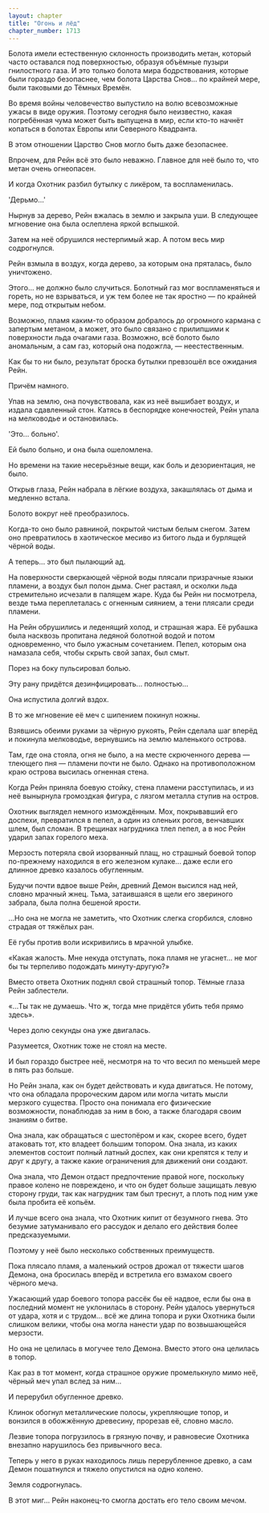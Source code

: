 ```yaml
---
layout: chapter
title: "Огонь и лёд"
chapter_number: 1713
---
```




Болота имели естественную склонность производить метан, который часто оставался под поверхностью, образуя объёмные пузыри гнилостного газа. И это только болота мира бодрствования, которые были гораздо безопаснее, чем болота Царства Снов... по крайней мере, были таковыми до Тёмных Времён.

Во время войны человечество выпустило на волю всевозможные ужасы в виде оружия. Поэтому сегодня было неизвестно, какая погребённая чума может быть выпущена в мир, если кто-то начнёт копаться в болотах Европы или Северного Квадранта.

В этом отношении Царство Снов могло быть даже безопаснее.

Впрочем, для Рейн всё это было неважно. Главное для неё было то, что метан очень огнеопасен.

И когда Охотник разбил бутылку с ликёром, та воспламенилась.

'Дерьмо...'

Нырнув за дерево, Рейн вжалась в землю и закрыла уши. В следующее мгновение она была ослеплена яркой вспышкой.

Затем на неё обрушился нестерпимый жар. А потом весь мир содрогнулся.

Рейн взмыла в воздух, когда дерево, за которым она пряталась, было уничтожено.

Этого... не должно было случиться. Болотный газ мог воспламеняться и гореть, но не взрываться, и уж тем более не так яростно — по крайней мере, под открытым небом.

Возможно, пламя каким-то образом добралось до огромного кармана с запертым метаном, а может, это было связано с прилипшими к поверхности льда очагами газа. Возможно, всё болото было аномальным, а сам газ, который она подожгла, — неестественным.

Как бы то ни было, результат броска бутылки превзошёл все ожидания Рейн.

Причём намного.

Упав на землю, она почувствовала, как из неё вышибает воздух, и издала сдавленный стон. Катясь в беспорядке конечностей, Рейн упала на мелководье и остановилась.

'Это... больно'.

Ей было больно, и она была ошеломлена.

Но времени на такие несерьёзные вещи, как боль и дезориентация, не было.

Открыв глаза, Рейн набрала в лёгкие воздуха, закашлялась от дыма и медленно встала.

Болото вокруг неё преобразилось.

Когда-то оно было равниной, покрытой чистым белым снегом. Затем оно превратилось в хаотическое месиво из битого льда и бурлящей чёрной воды.

А теперь... это был пылающий ад.

На поверхности сверкающей чёрной воды плясали призрачные языки пламени, а воздух был полон дыма. Снег растаял, и осколки льда стремительно исчезали в палящем жаре. Куда бы Рейн ни посмотрела, везде тьма переплеталась с огненным сиянием, а тени плясали среди пламени.

На Рейн обрушились и леденящий холод, и страшная жара. Её рубашка была насквозь пропитана ледяной болотной водой и потом одновременно, что было ужасным сочетанием. Пепел, которым она намазала себя, чтобы скрыть свой запах, был смыт.

Порез на боку пульсировал болью.

Эту рану придётся дезинфицировать... полностью...

Она испустила долгий вздох.

В то же мгновение её меч с шипением покинул ножны.

Взявшись обеими руками за чёрную рукоять, Рейн сделала шаг вперёд и покинула мелководье, вернувшись на землю маленького острова.

Там, где она стояла, огня не было, а на месте скрюченного дерева — тлеющего пня — пламени почти не было. Однако на противоположном краю острова высилась огненная стена.

Когда Рейн приняла боевую стойку, стена пламени расступилась, и из неё вынырнула громоздкая фигура, с лязгом металла ступив на остров.

Охотник выглядел немного измождённым. Мох, покрывавший его доспехи, превратился в пепел, а один из оленьих рогов, венчавших шлем, был сломан. В трещинах нагрудника тлел пепел, а в нос Рейн ударил запах горелого меха.

Мерзость потеряла свой изорванный плащ, но страшный боевой топор по-прежнему находился в его железном кулаке... даже если его длинное древко казалось обугленным.

Будучи почти вдвое выше Рейн, древний Демон высился над ней, словно мрачный жнец. Тьма, затаившаяся в щели его звериного забрала, была полна бешеной ярости.

...Но она не могла не заметить, что Охотник слегка сгорбился, словно страдая от тяжёлых ран.

Её губы против воли искривились в мрачной улыбке.

«Какая жалость. Мне некуда отступать, пока пламя не угаснет... не мог бы ты терпеливо подождать минуту-другую?»

Вместо ответа Охотник поднял свой страшный топор. Тёмные глаза Рейн заблестели.

«...Ты так не думаешь. Что ж, тогда мне придётся убить тебя прямо здесь».

Через долю секунды она уже двигалась.

Разумеется, Охотник тоже не стоял на месте.

И был гораздо быстрее неё, несмотря на то что весил по меньшей мере в пять раз больше.

Но Рейн знала, как он будет действовать и куда двигаться. Не потому, что она обладала пророческим даром или могла читать мысли мерзкого существа. Просто она понимала его физические возможности, понаблюдав за ним в бою, а также благодаря своим знаниям о битве.

Она знала, как обращаться с шестопёром и как, скорее всего, будет атаковать тот, кто владеет большим топором. Она знала, из каких элементов состоит полный латный доспех, как они крепятся к телу и друг к другу, а также какие ограничения для движений они создают.

Она знала, что Демон отдаст предпочтение правой ноге, поскольку правое колено не повреждено, и что он будет больше защищать левую сторону груди, так как нагрудник там был треснут, а плоть под ним уже была пробита её копьём.

И лучше всего она знала, что Охотник кипит от безумного гнева. Это безумие затуманивало его рассудок и делало его действия более предсказуемыми.

Поэтому у неё было несколько собственных преимуществ.

Пока плясало пламя, а маленький остров дрожал от тяжести шагов Демона, она бросилась вперёд и встретила его взмахом своего чёрного меча.

Ужасающий удар боевого топора рассёк бы её надвое, если бы она в последний момент не уклонилась в сторону. Рейн удалось увернуться от удара, хотя и с трудом... всё же длина топора и руки Охотника были слишком велики, чтобы она могла нанести удар по возвышающейся мерзости.

Но она не целилась в могучее тело Демона. Вместо этого она целилась в топор.

Как раз в тот момент, когда страшное оружие промелькнуло мимо неё, чёрный меч упал вслед за ним...

И перерубил обугленное древко.

Клинок обогнул металлические полосы, укрепляющие топор, и вонзился в обожжённую древесину, прорезав её, словно масло.

Лезвие топора погрузилось в грязную почву, и равновесие Охотника внезапно нарушилось без привычного веса.

Теперь у него в руках находилось лишь перерубленное древко, а сам Демон пошатнулся и тяжело опустился на одно колено.

Земля содрогнулась.

В этот миг... Рейн наконец-то смогла достать его тело своим мечом.

